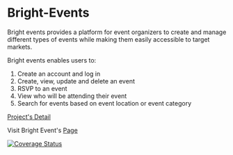# Bright-Events

Bright events provides a platform for event organizers to create and manage different types of events while making them easily accessible to target markets.

Bright events enables users to:

1. Create an account and log in
2. Create, view, update and delete an event
3. RSVP to an event
4. View who will be attending their event
5. Search for events based on event location or event category

[Project's Detail](https://docs.google.com/document/d/185NuVsJ-aflp3tlFksCFgVLLaMbCsdODOCr8Uw_5GSU/edit#)

Visit Bright Event's [Page](https://brandeddavid.github.io/Bright-Events/UI/designs/index.html)


[![Coverage Status](https://coveralls.io/repos/github/brandeddavid/Bright-Events/badge.svg?branch=master)](https://coveralls.io/github/brandeddavid/Bright-Events?branch=APIv1)
